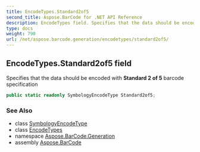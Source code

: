 ```yaml
---
title: EncodeTypes.Standard2of5
second_title: Aspose.BarCode for .NET API Reference
description: EncodeTypes field. Specifies that the data should be encoded with Standard 2 of 5 barcode specification
type: docs
weight: 790
url: /net/aspose.barcode.generation/encodetypes/standard2of5/
---
```

## EncodeTypes.Standard2of5 field

Specifies that the data should be encoded with **Standard 2 of 5** barcode specification

```csharp
public static readonly SymbologyEncodeType Standard2of5;
```

### See Also

* class [SymbologyEncodeType](../../symbologyencodetype/)
* class [EncodeTypes](../)
* namespace [Aspose.BarCode.Generation](../../../aspose.barcode.generation/)
* assembly [Aspose.BarCode](../../../)


